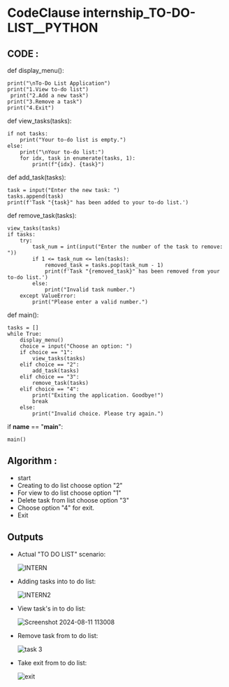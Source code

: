 # CodeClause internship_TO-DO-LIST__PYTHON 
## CODE :

def display_menu():

    print("\nTo-Do List Application")
    print("1.View to-do list")
     print("2.Add a new task")
    print("3.Remove a task")
    print("4.Exit")
def view_tasks(tasks):

    if not tasks:
        print("Your to-do list is empty.")
    else:
        print("\nYour to-do list:")
        for idx, task in enumerate(tasks, 1):
            print(f"{idx}. {task}")

def add_task(tasks):

    task = input("Enter the new task: ")
    tasks.append(task)
    print(f'Task "{task}" has been added to your to-do list.')

def remove_task(tasks):

    view_tasks(tasks)
    if tasks:
        try:
            task_num = int(input("Enter the number of the task to remove: "))
            if 1 <= task_num <= len(tasks):
                removed_task = tasks.pop(task_num - 1)
                print(f'Task "{removed_task}" has been removed from your to-do list.')
            else:
                print("Invalid task number.")
        except ValueError:
            print("Please enter a valid number.")
def main():

    tasks = []
    while True:
        display_menu()
        choice = input("Choose an option: ")
        if choice == "1":
            view_tasks(tasks)
        elif choice == "2":
            add_task(tasks)
        elif choice == "3":
            remove_task(tasks)
        elif choice == "4":
            print("Exiting the application. Goodbye!")
            break
        else:
            print("Invalid choice. Please try again.")
if __name__ == "__main__":

    main()
    
## Algorithm :
- start
- Creating to do list choose option "2"
- For view to do list choose option "1"
- Delete task from list choose option "3"
- Choose option "4" for exit.
- Exit

## Outputs
- Actual "TO DO LIST" scenario:
  
  ![INTERN](https://github.com/user-attachments/assets/119130e7-3825-4079-a647-4d54e8ba46ab)

- Adding tasks into to do list:
  
  ![INTERN2](https://github.com/user-attachments/assets/5404852f-e37a-4488-85e4-54f48950d5d0)

- View task's in to do list:
  
  ![Screenshot 2024-08-11 113008](https://github.com/user-attachments/assets/f5a0fdd3-5f5a-4701-a936-26104f79d7a1)

- Remove task from to do list:
  
  ![task 3](https://github.com/user-attachments/assets/43747305-a848-4f58-a95e-47612462473f)

- Take exit from to do list:
  
  ![exit](https://github.com/user-attachments/assets/548cbc5f-f8b4-4ee1-a650-09da6b1cea3f)


